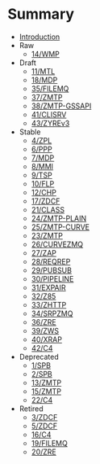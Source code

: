 # Summary

* [Introduction](README.md)
* Raw
  * [14/WMP](14/README.md)
* Draft
  * [11/MTL](11/README.md)
  * [18/MDP](18/README.md)
  * [35/FILEMQ](35/README.md)
  * [37/ZMTP](37/README.md)
  * [38/ZMTP-GSSAPI](38/README.md)
  * [41/CLISRV](41/README.md)
  * [43/ZYREv3](43/README.md)
* Stable
  * [4/ZPL](4/README.md)
  * [6/PPP](6/README.md)
  * [7/MDP](7/README.md)
  * [8/MMI](8/README.md)
  * [9/TSP](9/README.md)
  * [10/FLP](10/README.md)
  * [12/CHP](12/README.md)
  * [17/ZDCF](17/README.md)
  * [21/CLASS](21/README.md)
  * [24/ZMTP-PLAIN](24/README.md)
  * [25/ZMTP-CURVE](25/README.md)
  * [23/ZMTP](23/README.md)
  * [26/CURVEZMQ](26/README.md)
  * [27/ZAP](27/README.md)
  * [28/REQREP](28/README.md)
  * [29/PUBSUB](29/README.md)
  * [30/PIPELINE](30/README.md)
  * [31/EXPAIR](31/README.md)
  * [32/Z85](32/README.md)
  * [33/ZHTTP](33/README.md)
  * [34/SRPZMQ](34/README.md)
  * [36/ZRE](36/README.md)
  * [39/ZWS](39/README.md)
  * [40/XRAP](40/README.md)
  * [42/C4](42/README.md)
* Deprecated
  * [1/SPB](1/README.md)
  * [2/SPB](2/README.md)
  * [13/ZMTP](13/README.md)
  * [15/ZMTP](15/README.md)
  * [22/C4](22/README.md)
* Retired
  * [3/ZDCF](3/README.md)
  * [5/ZDCF](5/README.md)
  * [16/C4](16/README.md)
  * [19/FILEMQ](19/README.md)
  * [20/ZRE](20/README.md)
